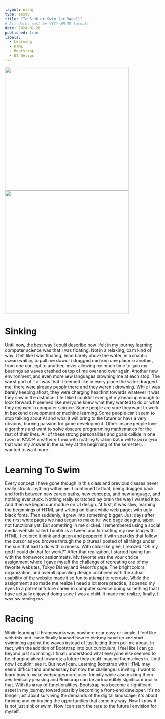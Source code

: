 ```yaml
---
layout: essay
type: essay
title: "To Sink or Swim (or Race?)"
# All dates must be YYYY-MM-DD format!
date: 2024-02-20
published: true
labels:
  - Learning
  - HTML
  - Bootstrap
  - UI Design
---
```

<div class="text-center p-4">
  <img width="400px" src="../img/MyTDR" class="img-thumbnail">
  <img width="400px" src="../img/MyTDR2" class="img-thumbnail">
</div>

# Sinking
Until now, the best way I could describe how I felt in my journey learning computer science was that I was floating. Not in a relaxing, calm kind of way. I felt like I was floating, head barely above the water, in a chaotic ocean waiting to pull me down. It dragged me from one place to another, from one concept to another, never allowing me much time to gain my bearings as waves crashed on top of me over and over again. Another new environment, and even more new languages drowning me at each stop. The worst part of it all was that it seemed like in every place the water dragged me, there were already people there and they weren’t drowning. While I was barely keeping afloat, they were charging headfirst towards whatever it was they saw in the distance. I felt like I couldn’t even get my head up enough to look forward. It seemed like everyone knew what they wanted to do or what they enjoyed in computer science. Some people are sure they want to work in backend development or machine learning. Some people can’t seem to stop talking about AI and what it will bring to the future or have a very obvious, burning passion for game development. Other insane people love algorithms and want to solve obscure programming mathematics for the rest of their lives. All of these strong personalities and goals collide in one room in ICS314 and there I was with nothing to claim but a will to pass (yes that was my answer in the survey at the beginning of the semester). I wanted to want more.

# Learning To Swim
Every concept I have gone through in this class and previous classes never really struck anything within me. I continued to float, being dragged back and forth between new career paths, new concepts, and new language, and nothing ever stuck. Nothing really scratched my brain the way I wanted it to. And then we began our module on UI design. At first, it was slow, learning the beginnings of HTML and writing on blank white web pages with ugly black fonts. Then suddenly, it grew into something bigger. Just days after the first white pages we had begun to make full web page designs, albeit not functional yet. But something in me clicked. I remembered using a social media website called Tumblr as a tween and formatting my own blog with HTML. I colored it pink and green and peppered it with sparkles that follow the cursor as you browse through the pictures I posted of all things under the sun that had to do with cuteness. With child-like glee, I realized “Oh my god I could do that for work?”. After that realization, I started having fun with the homework assignments. My favorite was the your choice assignment where I gave myself the challenge of recreating one of my favorite websites, Tokyo Disneyland Resort’s page. The bright colors, organization, and overall appealing design combined with the actual usability of the website made it so fun to attempt to recreate. While the assignment also made me realize I need a lot more practice, it opened my eyes to a potential future career in computer science doing something that I have actually enjoyed doing since I was a child. It made me realize, finally, I was swimming too. 

# Racing
While learning UI Frameworks was nowhere near easy or simple, I feel like with this unit I have finally learned how to pick my head up and start swimming against the waves instead of just letting them pull me about. In fact, with the addition of Bootstrap into our curriculum, I feel like I can go beyond just swimming. I finally understood what everyone else seemed to be charging ahead towards; a future they could imagine themselves in. Until now I couldn’t see it. But now I can. Learning Bootstrap with HTML may seem difficult and unnecessary but now the challenge is inviting. I want to learn how to make webpages more user-friendly while also making them aesthetically pleasing and Bootstrap can be an incredibly significant tool in that. With its array of functionalities, Bootstrap has become a significant asset in my journey toward possibly becoming a front-end developer. It's no longer just about surviving the demands of the digital landscape; it's about thriving and embracing the opportunities that come my way. Now I know it is not just sink or swim. Now I can start the race to the future I envision for myself.

